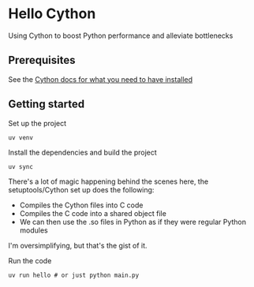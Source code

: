# Hello Cython

Using Cython to boost Python performance and alleviate bottlenecks

## Prerequisites

See the [Cython docs for what you need to have installed](https://cython.readthedocs.io/en/stable/src/quickstart/install.html)

## Getting started

Set up the project
```shell
uv venv
```

Install the dependencies and build the project
```shell
uv sync
```
There's a lot of magic happening behind the scenes here, the setuptools/Cython set up does the following:
- Compiles the Cython files into C code
- Compiles the C code into a shared object file
- We can then use the .so files in Python as if they were regular Python modules

I'm oversimplifying, but that's the gist of it.

Run the code
```shell
uv run hello # or just python main.py
```
